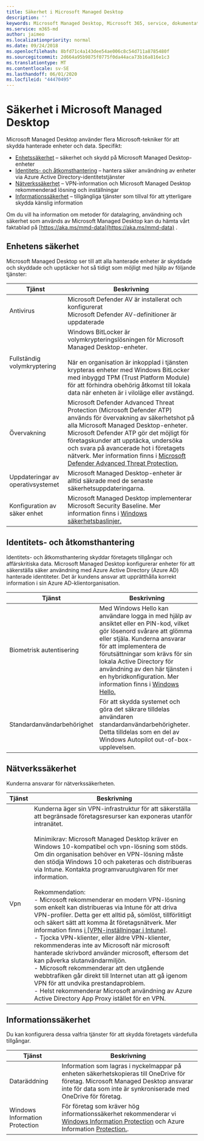 ```yaml
---
title: Säkerhet i Microsoft Managed Desktop
description: ''
keywords: Microsoft Managed Desktop, Microsoft 365, service, dokumentation
ms.service: m365-md
author: jaimeo
ms.localizationpriority: normal
ms.date: 09/24/2018
ms.openlocfilehash: 8bfd71c4a143dee54ae006c8c54d711a8785480f
ms.sourcegitcommit: 2d664a95b9875f0775f0da44aca73b16a816e1c3
ms.translationtype: MT
ms.contentlocale: sv-SE
ms.lasthandoff: 06/01/2020
ms.locfileid: "44470495"
---
```

# <a name="security-in-microsoft-managed-desktop"></a>Säkerhet i Microsoft Managed Desktop

<!--Security, also Onboarding doc: data handling/store, privileged account access -->

Microsoft Managed Desktop använder flera Microsoft-tekniker för att skydda hanterade enheter och data. Specifikt: 


- [Enhetssäkerhet](#device-security) – säkerhet och skydd på Microsoft Managed Desktop-enheter
- [Identitets- och åtkomsthantering](#identity-and-access-management) – hantera säker användning av enheter via Azure Active Directory-identitetstjänster
- [Nätverkssäkerhet](#network-security) – VPN-information och Microsoft Managed Desktop rekommenderad lösning och inställningar
- [Informationssäkerhet](#information-security) – tillgängliga tjänster som tillval för att ytterligare skydda känslig information 

Om du vill ha information om metoder för datalagring, användning och säkerhet som används av Microsoft Managed Desktop kan du hämta vårt faktablad på [https://aka.ms/mmd-data](https://aka.ms/mmd-data) .


## <a name="device-security"></a>Enhetens säkerhet

Microsoft Managed Desktop ser till att alla hanterade enheter är skyddade och skyddade och upptäcker hot så tidigt som möjligt med hjälp av följande tjänster:

Tjänst | Beskrivning
--- | ---
Antivirus | Microsoft Defender AV är installerat och konfigurerat<br>Microsoft Defender AV-definitioner är uppdaterade
Fullständig volymkryptering |    Windows BitLocker är volymkrypteringslösningen för Microsoft Managed Desktop-enheter.<br><br>När en organisation är inkopplad i tjänsten krypteras enheter med Windows BitLocker med inbyggd TPM (Trust Platform Module) för att förhindra obehörig åtkomst till lokala data när enheten är i viloläge eller avstängd. 
Övervakning |    Microsoft Defender Advanced Threat Protection (Microsoft Defender ATP) används för övervakning av säkerhetshot på alla Microsoft Managed Desktop-enheter. Microsoft Defender ATP gör det möjligt för företagskunder att upptäcka, undersöka och svara på avancerade hot i företagets nätverk. Mer information finns i [Microsoft Defender Advanced Threat Protection.](https://docs.microsoft.com/windows/threat-protection/windows-defender-atp/windows-defender-advanced-threat-protection) 
Uppdateringar av operativsystemet |  Microsoft Managed Desktop-enheter är alltid säkrade med de senaste säkerhetsuppdateringarna.
Konfiguration av säker enhet |   Microsoft Managed Desktop implementerar Microsoft Security Baseline. Mer information finns i [Windows säkerhetsbaslinjer.](https://docs.microsoft.com/windows/security/threat-protection/windows-security-baselines)



## <a name="identity-and-access-management"></a>Identitets- och åtkomsthantering

Identitets- och åtkomsthantering skyddar företagets tillgångar och affärskritiska data. Microsoft Managed Desktop konfigurerar enheter för att säkerställa säker användning med Azure Active Directory (Azure AD) hanterade identiteter. Det är kundens ansvar att upprätthålla korrekt information i sin Azure AD-klientorganisation. 

Tjänst | Beskrivning
--- | ---
Biometrisk autentisering |  Med Windows Hello kan användare logga in med hjälp av ansiktet eller en PIN-kod, vilket gör lösenord svårare att glömma eller stjäla. Kunderna ansvarar för att implementera de förutsättningar som krävs för sin lokala Active Directory för användning av den här tjänsten i en hybridkonfiguration. Mer information finns i [Windows Hello.](https://docs.microsoft.com/windows-hardware/design/device-experiences/windows-hello) 
Standardanvändarbehörighet |  För att skydda systemet och göra det säkrare tilldelas användaren standardanvändarbehörigheter. Detta tilldelas som en del av Windows Autopilot out-of-box-upplevelsen.



## <a name="network-security"></a>Nätverkssäkerhet

Kunderna ansvarar för nätverkssäkerheten. 

Tjänst | Beskrivning
--- | ---
Vpn | Kunderna äger sin VPN-infrastruktur för att säkerställa att begränsade företagsresurser kan exponeras utanför intranätet.<br><br>Minimikrav: Microsoft Managed Desktop kräver en Windows 10-kompatibel och vpn-lösning som stöds. Om din organisation behöver en VPN-lösning måste den stödja Windows 10 och paketeras och distribueras via Intune. Kontakta programvaruutgivaren för mer information.<br><br>Rekommendation:<br>- Microsoft rekommenderar en modern VPN-lösning som enkelt kan distribueras via Intune för att driva VPN-profiler. Detta ger ett alltid på, sömlöst, tillförlitligt och säkert sätt att komma åt företagsnätverk. Mer information finns [i [VPN-inställningar i Intune]](https://docs.microsoft.com/intune/vpn-settings-configure).<br>- Tjocka VPN-klienter, eller äldre VPN-klienter, rekommenderas inte av Microsoft när microsoft hanterade skrivbord använder microsoft, eftersom det kan påverka slutanvändarmiljön.<br>- Microsoft rekommenderar att den utgående webbtrafiken går direkt till Internet utan att gå igenom VPN för att undvika prestandaproblem.<br>- Helst rekommenderar Microsoft användning av Azure Active Directory App Proxy istället för en VPN.


## <a name="information-security"></a>Informationssäkerhet

Du kan konfigurera dessa valfria tjänster för att skydda företagets värdefulla tillgångar. 

Tjänst | Beskrivning
--- | ---
Dataräddning  | Information som lagras i nyckelmappar på enheten säkerhetskopieras till OneDrive för företag. Microsoft Managed Desktop ansvarar inte för data som inte är synkroniserade med OneDrive för företag. 
Windows Information Protection |    För företag som kräver hög informationssäkerhet rekommenderar vi [Windows Information Protection](https://docs.microsoft.com/windows/threat-protection/windows-information-protection/protect-enterprise-data-using-wip) och Azure Information [Protection.](https://www.microsoft.com/cloud-platform/azure-information-protection). 

